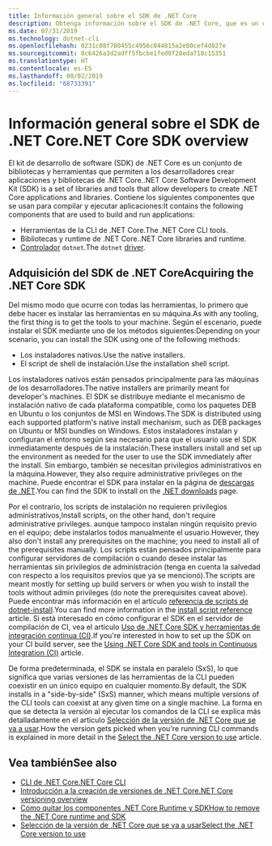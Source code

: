 ```yaml
---
title: Información general sobre el SDK de .NET Core
description: Obtenga información sobre el SDK de .NET Core, que es un conjunto de bibliotecas y herramientas utilizadas para crear proyectos .NET Core.
ms.date: 07/31/2019
ms.technology: dotnet-cli
ms.openlocfilehash: 0231c08f780455c4956c044815a2e80cef4d827e
ms.sourcegitcommit: 8c6426a3d2adff5fbcbe1fed0f28eda718c15351
ms.translationtype: HT
ms.contentlocale: es-ES
ms.lasthandoff: 08/02/2019
ms.locfileid: "68733391"
---
```

# <a name="net-core-sdk-overview"></a><span data-ttu-id="c425c-103">Información general sobre el SDK de .NET Core</span><span class="sxs-lookup"><span data-stu-id="c425c-103">.NET Core SDK overview</span></span>

<span data-ttu-id="c425c-104">El kit de desarrollo de software (SDK) de .NET Core es un conjunto de bibliotecas y herramientas que permiten a los desarrolladores crear aplicaciones y bibliotecas de .NET Core.</span><span class="sxs-lookup"><span data-stu-id="c425c-104">.NET Core Software Development Kit (SDK) is a set of libraries and tools that allow developers to create .NET Core applications and libraries.</span></span> <span data-ttu-id="c425c-105">Contiene los siguientes componentes que se usan para compilar y ejecutar aplicaciones:</span><span class="sxs-lookup"><span data-stu-id="c425c-105">It contains the following components that are used to build and run applications:</span></span>

- <span data-ttu-id="c425c-106">Herramientas de la CLI de .NET Core.</span><span class="sxs-lookup"><span data-stu-id="c425c-106">The .NET Core CLI tools.</span></span>
- <span data-ttu-id="c425c-107">Bibliotecas y runtime de .NET Core.</span><span class="sxs-lookup"><span data-stu-id="c425c-107">.NET Core libraries and runtime.</span></span>
- <span data-ttu-id="c425c-108">[Controlador](tools/index.md#driver) `dotnet`.</span><span class="sxs-lookup"><span data-stu-id="c425c-108">The `dotnet` [driver](tools/index.md#driver).</span></span>

## <a name="acquiring-the-net-core-sdk"></a><span data-ttu-id="c425c-109">Adquisición del SDK de .NET Core</span><span class="sxs-lookup"><span data-stu-id="c425c-109">Acquiring the .NET Core SDK</span></span>

<span data-ttu-id="c425c-110">Del mismo modo que ocurre con todas las herramientas, lo primero que debe hacer es instalar las herramientas en su máquina.</span><span class="sxs-lookup"><span data-stu-id="c425c-110">As with any tooling, the first thing is to get the tools to your machine.</span></span> <span data-ttu-id="c425c-111">Según el escenario, puede instalar el SDK mediante uno de los métodos siguientes:</span><span class="sxs-lookup"><span data-stu-id="c425c-111">Depending on your scenario, you can install the SDK using one of the following methods:</span></span>

- <span data-ttu-id="c425c-112">Los instaladores nativos.</span><span class="sxs-lookup"><span data-stu-id="c425c-112">Use the native installers.</span></span>
- <span data-ttu-id="c425c-113">El script de shell de instalación.</span><span class="sxs-lookup"><span data-stu-id="c425c-113">Use the installation shell script.</span></span>

<span data-ttu-id="c425c-114">Los instaladores nativos están pensados principalmente para las máquinas de los desarrolladores.</span><span class="sxs-lookup"><span data-stu-id="c425c-114">The native installers are primarily meant for developer's machines.</span></span> <span data-ttu-id="c425c-115">El SDK se distribuye mediante el mecanismo de instalación nativo de cada plataforma compatible, como los paquetes DEB en Ubuntu o los conjuntos de MSI en Windows.</span><span class="sxs-lookup"><span data-stu-id="c425c-115">The SDK is distributed using each supported platform's native install mechanism, such as DEB packages on Ubuntu or MSI bundles on Windows.</span></span> <span data-ttu-id="c425c-116">Estos instaladores instalan y configuran el entorno según sea necesario para que el usuario use el SDK inmediatamente después de la instalación.</span><span class="sxs-lookup"><span data-stu-id="c425c-116">These installers install and set up the environment as needed for the user to use the SDK immediately after the install.</span></span> <span data-ttu-id="c425c-117">Sin embargo, también se necesitan privilegios administrativos en la máquina.</span><span class="sxs-lookup"><span data-stu-id="c425c-117">However, they also require administrative privileges on the machine.</span></span> <span data-ttu-id="c425c-118">Puede encontrar el SDK para instalar en la página de [descargas de .NET](https://dotnet.microsoft.com/download).</span><span class="sxs-lookup"><span data-stu-id="c425c-118">You can find the SDK to install on the [.NET downloads](https://dotnet.microsoft.com/download) page.</span></span>

<span data-ttu-id="c425c-119">Por el contrario, los scripts de instalación no requieren privilegios administrativos,</span><span class="sxs-lookup"><span data-stu-id="c425c-119">Install scripts, on the other hand, don't require administrative privileges.</span></span> <span data-ttu-id="c425c-120">aunque tampoco instalan ningún requisito previo en el equipo; debe instalarlos todos manualmente el usuario.</span><span class="sxs-lookup"><span data-stu-id="c425c-120">However, they also don't install any prerequisites on the machine; you need to install all of the prerequisites manually.</span></span> <span data-ttu-id="c425c-121">Los scripts están pensados principalmente para configurar servidores de compilación o cuando desee instalar las herramientas sin privilegios de administración (tenga en cuenta la salvedad con respecto a los requisitos previos que ya se mencionó).</span><span class="sxs-lookup"><span data-stu-id="c425c-121">The scripts are meant mostly for setting up build servers or when you wish to install the tools without admin privileges (do note the prerequisites caveat above).</span></span> <span data-ttu-id="c425c-122">Puede encontrar más información en el artículo [referencia de scripts de dotnet-install](tools/dotnet-install-script.md).</span><span class="sxs-lookup"><span data-stu-id="c425c-122">You can find more information in the [install script reference](tools/dotnet-install-script.md) article.</span></span> <span data-ttu-id="c425c-123">Si está interesado en cómo configurar el SDK en el servidor de compilación de CI, vea el artículo [Uso de .NET Core SDK y herramientas de integración continua (CI)](tools/using-ci-with-cli.md).</span><span class="sxs-lookup"><span data-stu-id="c425c-123">If you're interested in how to set up the SDK on your CI build server, see the [Using .NET Core SDK and tools in Continuous Integration (CI)](tools/using-ci-with-cli.md) article.</span></span>

<span data-ttu-id="c425c-124">De forma predeterminada, el SDK se instala en paralelo (SxS), lo que significa que varias versiones de las herramientas de la CLI pueden coexistir en un único equipo en cualquier momento.</span><span class="sxs-lookup"><span data-stu-id="c425c-124">By default, the SDK installs in a "side-by-side" (SxS) manner, which means multiple versions of the CLI tools can coexist at any given time on a single machine.</span></span> <span data-ttu-id="c425c-125">La forma en que se detecta la versión al ejecutar los comandos de la CLI se explica más detalladamente en el artículo [Selección de la versión de .NET Core que se va a usar](versions/selection.md).</span><span class="sxs-lookup"><span data-stu-id="c425c-125">How the version gets picked when you're running CLI commands is explained in more detail in the [Select the .NET Core version to use](versions/selection.md) article.</span></span>

## <a name="see-also"></a><span data-ttu-id="c425c-126">Vea también</span><span class="sxs-lookup"><span data-stu-id="c425c-126">See also</span></span>

- [<span data-ttu-id="c425c-127">CLI de .NET Core</span><span class="sxs-lookup"><span data-stu-id="c425c-127">.NET Core CLI</span></span>](tools/index.md)
- [<span data-ttu-id="c425c-128">Introducción a la creación de versiones de .NET Core</span><span class="sxs-lookup"><span data-stu-id="c425c-128">.NET Core versioning overview</span></span>](versions/index.md)
- [<span data-ttu-id="c425c-129">Cómo quitar los componentes .NET Core Runtime y SDK</span><span class="sxs-lookup"><span data-stu-id="c425c-129">How to remove the .NET Core runtime and SDK</span></span>](versions/remove-runtime-sdk-versions.md)
- [<span data-ttu-id="c425c-130">Selección de la versión de .NET Core que se va a usar</span><span class="sxs-lookup"><span data-stu-id="c425c-130">Select the .NET Core version to use</span></span>](versions/selection.md)
